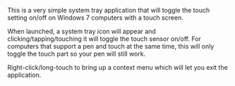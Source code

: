 This is a very simple system tray application that will toggle the touch setting on/off on Windows 7 computers with a touch screen.

When launched, a system tray icon will appear and clicking/tapping/touching it will toggle the touch sensor on/off.  For computers that support a pen and touch at the same time, this will only toggle the touch part so your pen will still work.

Right-click/long-touch to bring up a context menu which will let you exit the application.
